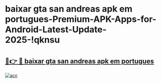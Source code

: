 # baixar gta san andreas apk em portugues-Premium-APK-Apps-for-Android-Latest-Update-2025-!qknsu

# <h2><a href="https://googleone.com">🔗👉 🔴 baixar gta san andreas apk em portugues</a></h2>

[![acn](https://github.com/user-attachments/assets/0f9c940e-d8b0-45ae-aac7-cd30a18b3e1c)](https://googleone.com)

